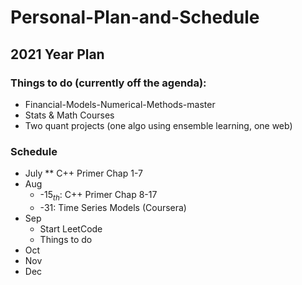 # Personal-Plan-and-Schedule


## 2021 Year Plan

### Things to do (currently off the agenda):
* Financial-Models-Numerical-Methods-master
* Stats & Math Courses
* Two quant projects (one algo using ensemble learning, one web)

### Schedule
* July
** C++ Primer Chap 1-7 
* Aug
  * -$15_{th}$: C++ Primer Chap 8-17
  * -31: Time Series Models (Coursera) 
* Sep
  * Start LeetCode 
  * Things to do
* Oct
* Nov
* Dec


